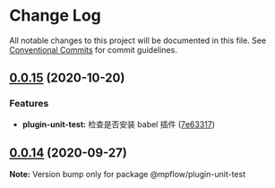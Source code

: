 # Change Log

All notable changes to this project will be documented in this file.
See [Conventional Commits](https://conventionalcommits.org) for commit guidelines.

## [0.0.15](https://git.code.oa.com/wxweb/weflow/compare/@mpflow/plugin-unit-test@0.0.14...@mpflow/plugin-unit-test@0.0.15) (2020-10-20)

### Features

- **plugin-unit-test:** 检查是否安装 babel 插件 ([7e63317](https://git.code.oa.com/wxweb/weflow/commits/7e63317af32bcdbf5aa4f56bdb4c5636726d9884))

## [0.0.14](https://git.code.oa.com/wxweb/weflow/compare/@mpflow/plugin-unit-test@0.0.13...@mpflow/plugin-unit-test@0.0.14) (2020-09-27)

**Note:** Version bump only for package @mpflow/plugin-unit-test
